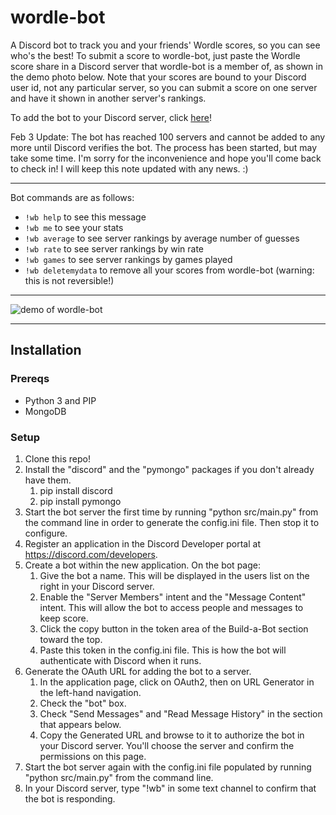 # wordle-bot

A Discord bot to track you and your friends' Wordle scores, so you can see who's the best! To submit a score to wordle-bot, just paste the Wordle score share in a Discord server that wordle-bot is a member of, as shown in the demo photo below. Note that your scores are bound to your Discord user id, not any particular server, so you can submit a score on one server and have it shown in another server's rankings.

To add the bot to your Discord server, click [here](https://discord.com/api/oauth2/authorize?client_id=933891782373158943&permissions=67584&scope=bot)!

Feb 3 Update: The bot has reached 100 servers and cannot be added to any more until Discord verifies the bot. The process has been started, but may take some time. I'm sorry for the inconvenience and hope you'll come back to check in! I will keep this note updated with any news. :)

---

Bot commands are as follows:

- `!wb help` to see this message
- `!wb me` to see your stats
- `!wb average` to see server rankings by average number of guesses
- `!wb rate` to see server rankings by win rate
- `!wb games` to see server rankings by games played
- `!wb deletemydata` to remove all your scores from wordle-bot (warning: this is not reversible!)

---

![demo of wordle-bot](demo.png)

---

## Installation

### Prereqs

- Python 3 and PIP
- MongoDB

### Setup

1. Clone this repo!
2. Install the "discord" and the "pymongo" packages if you don't already have them.
   1. pip install discord
   2. pip install pymongo
3. Start the bot server the first time by running "python src/main.py" from the command line in order to generate the config.ini file. Then stop it to configure.
4. Register an application in the Discord Developer portal at https://discord.com/developers.
5. Create a bot within the new application. On the bot page:
   1. Give the bot a name. This will be displayed in the users list on the right in your Discord server.
   2. Enable the "Server Members" intent and the "Message Content" intent. This will allow the bot to access people and messages to keep score.
   3. Click the copy button in the token area of the Build-a-Bot section toward the top.
   4. Paste this token in the config.ini file. This is how the bot will authenticate with Discord when it runs.
6. Generate the OAuth URL for adding the bot to a server.
   1. In the application page, click on OAuth2, then on URL Generator in the left-hand navigation.
   2. Check the "bot" box.
   3. Check "Send Messages" and "Read Message History" in the section that appears below.
   4. Copy the Generated URL and browse to it to authorize the bot in your Discord server. You'll choose the server and confirm the permissions on this page.
7. Start the bot server again with the config.ini file populated by running "python src/main.py" from the command line.
8. In your Discord server, type "!wb" in some text channel to confirm that the bot is responding.

